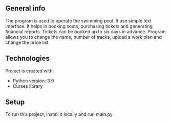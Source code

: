 ## General info
The program is used to operate the swimming pool.
It use simple text interface.
It helps in booking seats, purchasing tickets and generating financial reports.
Tickets can be booked up to six days in advance.
Program allows you to change the name, number of tracks, upload a work plan and change the price list.

## Technologies
Project is created with:
* Python version: 3.9
* Curses library

## Setup
To run this project, install it locally and run main.py
